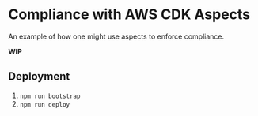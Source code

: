 # Compliance with AWS CDK Aspects

An example of how one might use aspects to enforce compliance.

**WIP**

## Deployment

1. `npm run bootstrap`
2. `npm run deploy`
